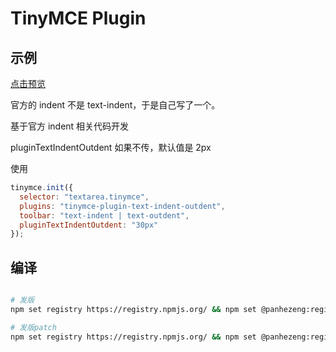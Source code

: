 # TinyMCE Plugin

## 示例

[点击预览](https://panhezeng.github.io/tinymce-plugin-text-indent-outdent/)

官方的 indent 不是 text-indent，于是自己写了一个。

基于官方 indent 相关代码开发

pluginTextIndentOutdent 如果不传，默认值是 2px

使用

```javascript
tinymce.init({
  selector: "textarea.tinymce",
  plugins: "tinymce-plugin-text-indent-outdent",
  toolbar: "text-indent | text-outdent",
  pluginTextIndentOutdent: "30px"
});
```

## 编译

```bash

# 发版
npm set registry https://registry.npmjs.org/ && npm set @panhezeng:registry https://registry.npmjs.org/ && npm publish --access public && npm set registry https://registry.npm.taobao.org/ && npm set @panhezeng:registry https://registry.npm.taobao.org/

# 发版patch
npm set registry https://registry.npmjs.org/ && npm set @panhezeng:registry https://registry.npmjs.org/ && npm version patch && npm publish --access public && npm set registry https://registry.npm.taobao.org/ && npm set @panhezeng:registry https://registry.npm.taobao.org/

```
